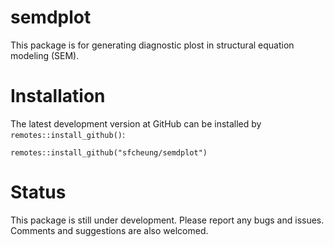 # semdplot

This package is for generating diagnostic plost in structural
equation modeling (SEM).

# Installation

The latest development version at GitHub can be
installed by `remotes::install_github()`:

```
remotes::install_github("sfcheung/semdplot")
```

# Status

This package is still under development. Please report any
bugs and issues. Comments and suggestions are also welcomed.
